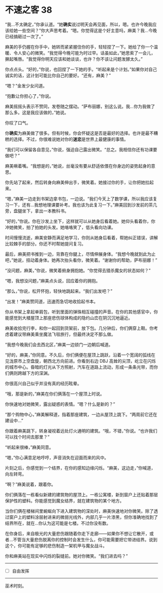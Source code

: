 # 不速之客 38

“我...不太确定，”你承认道。“她**确实**说过明天会再见面，所以，嗯。也许今晚我应该给她一些空间？”你大声思考着。“嗯。你觉得这是个好主意吗，麻美？我...今晚已经搞砸过一次了。”

麻美的手仍握在你手中，她转而紧紧握住你的手，轻轻捏了一下。她给了你一个温暖、令人安心的微笑。“我觉得今晚可能为时过早。话虽如此，”她思索了一会儿，撅起嘴唇。“我觉得你明天应该和她谈谈，也许？你不该让问题发酵太久。”

你点点头。“好的，”你说，也回捏了一下她的手。“听起来是个计划。”如果你对自己诚实的话，这计划可能比你自己的要好。“还有，麻美？”

“嗯？”金发少女问道。

“抱歉让你担心了，”你说。

麻美摇摇头表示不赞同，发卷随之摆动。“萨布丽娜，别这么说。我...你为我做了那么多。这是我应该做的，”她说。

你叹了口气。

你**确实**为麻美做了很多。但有时候，你会怀疑这是否是最好的选择。也许是最不糟糕的选择。不过，你很难说她对你的**迷恋**是世界上最健康的事情。

“我们可以保留各自意见，”你说，强迫自己露出微笑。“总之。我相信你还有功课要做吧？”

麻美噘着嘴。“我想是的，”她说，丝毫没有要从舒适依偎在你身边的姿势起身的意思。

你先站了起来，然后转身向麻美伸出手，微笑着。她接过你的手，让你把她拉起来。

“嗯，”麻美一边走到书架边拿书包，一边说。“我们今天上了数学课，所以我应该复习一下，还有...我想地理课要补考。我也该为此复习一下。”麻美回到沙发前的茶几旁，盘腿坐下，拿出一本教科书。

“好的，”你说。你在沙发上坐下，这样就可以从她身后看着她。她仰头看着你，你冲她微笑，拍了拍她的头发。她咯咯笑了，低头看向功课。

时间慢慢流逝，麻美安静而满足地学习，你则从她身后看着，帮她纠正错误，讲解比较棘手的部分。你还不时帮她提问复习。

最后，麻美把书推到一边，背靠在你腿上，尽情伸展身体。“我想今晚就到此为止吧，”她说，扭动着身体。她再次抬头看你，微笑着。“谢谢你的帮助，萨布丽娜！”

“没问题，麻美，”你说，微笑着俯身拥抱她。“你觉得去猎杀魔女的状态如何？”

“嗯，我想没问题，”麻美点头说，回应着你的拥抱。

“那么，”你说，松开怀抱，轻快地跳起来。“我们出发吧？”

“出发！”麻美赞同道，迅速而急切地收拾起书本。

你从书架上拿起单肩包，听到里面的弹珠相互碰撞的声音。在你的其他感官中，你能感觉到大楼屋顶上那座悲伤球体构成的隐约山峦在阴沉沉地逼近。

麻美收拾完行李，和你一起回到货架前，放下包。几分钟后，你们俩穿上鞋。你考虑着建议带麻美乘坐魔法飞毯旅行，但最终决定不那么做。

“我想今晚我们会去西北区，”麻美一边锁门一边朝后喊道。

“好的，麻美，”你同意。不久后，你们俩便在屋顶上跳跃，沿着一个宽阔的弧线在见泷原市上空盘旋，朝西北方向前进。你看到右边 DBJ 高耸的尖顶，屹立在闪烁的城市中心。昏暗的灯光从下方照射，汽车在道路上流动，形成一条条光带，而你们俩则跨越下方的深渊。

你很高兴自己似乎并没有真的经历眩晕。

“哦，那是新的，”麻美在你们俩落在一个屋顶上时说。

你快速地对她微笑，露出疑惑的表情。“嗯？什么是新的？”

“那个购物中心，”麻美解释道，指着那座建筑，一边从屋顶上跳下。“两周前它还在建设中...”

你跟着麻美跳下，转身凝视着远处灯火通明的建筑。“哦，不错，”你说。“也许我们可以找个时间去那里？”

“听起来很棒，”麻美同意。

“嗯，”你心满意足地哼哼，声音消失在迎面而来的风中。

片刻之后，你感觉到一个结界，在你的感知边缘闪烁。“麻美，这边走，”你喊道，向左转弯。

“啊？”麻美说着，跟着你。

你们俩落在一栋看似新建的建筑物的屋顶上。一栋公寓楼，新到窗户上还贴着那层保护性的塑料。你能感觉到魔女结界，就在建筑物的某个地方。

当你们俩在楼梯间里蜿蜒向下进入建筑物的深处时，麻美快速地对你微笑。除了透过窗户上的塑料涂层射进来的微弱光线外，内部几乎一片漆黑，但你准确地找到了结界所在，就在...你认为这可能是七楼。不过你没有数。

在你身后，来自极光的大量悲伤跟随着你走下走廊——如果你不想让它散开，或者...不管当大量悲伤脱离你的控制时会发生什么，你可能需要把它带进结界。说到这个，你可能有足够的悲伤制造一架机甲与魔女战斗。

你和麻美站在现实中闪烁的裂缝前。她对你微笑。“我们进去吗？”

---

- [ ] 自由发挥

---

巫术时刻。
